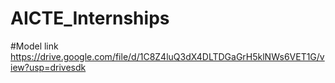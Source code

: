 # AICTE_Internships
#Model link 
https://drive.google.com/file/d/1C8Z4luQ3dX4DLTDGaGrH5klNWs6VET1G/view?usp=drivesdk
